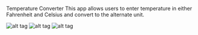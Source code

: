 Temperature Converter 
This app allows users to enter temperature in either Fahrenheit and Celsius and convert to the alternate unit.

![alt tag](https://raw.github.com/willysharp5/TemperatureConverter/master/1.png)
![alt tag](https://raw.github.com/willysharp5/TemperatureConverter/master/2.png)
![alt tag](https://raw.github.com/willysharp5/TemperatureConverter/master/3.png)